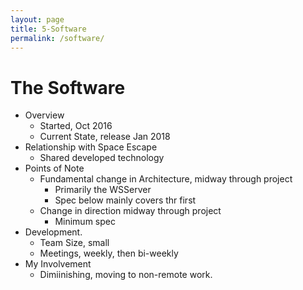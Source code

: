 ```yaml
---
layout: page
title: 5-Software
permalink: /software/
---
```

# The Software
* Overview
    * Started, Oct 2016
    * Current State, release Jan 2018
* Relationship with Space Escape
    * Shared developed technology
* Points of Note
    * Fundamental change in Architecture, midway through project
        * Primarily the WSServer
        * Spec below mainly covers thr first
    * Change in direction midway through project
        * Minimum spec
* Development.
    * Team Size, small
    * Meetings, weekly, then bi-weekly
* My Involvement
    * Dimiinishing, moving to non-remote work.